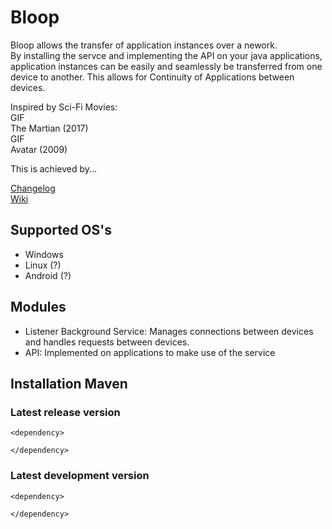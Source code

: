 # Bloop
Bloop allows the transfer of application instances over a nework. <br/>
By installing the servce and implementing the API on your java applications, 
application instances can be easily and seamlessly be transferred from one device to another.
This allows for Continuity of Applications between devices.

Inspired by Sci-Fi Movies:<br/>
GIF<br/>
The Martian (2017)<br/>
GIF<br/>
Avatar (2009)<br/>

This is achieved by... 

[Changelog](https://github.com/iangabrielsanchez/Bloop-API/wiki/Changelog)<br/>
[Wiki](https://github.com/iangabrielsanchez/Bloop-API/wiki)

## Supported OS's
- Windows
- Linux (?)
- Android (?)

## Modules
- Listener Background Service: Manages connections between devices and handles requests between devices.
- API: Implemented on applications to make use of the service


## Installation Maven
### Latest release version
```
<dependency>
     
</dependency>
```

### Latest development version
```
<dependency>
     
</dependency>
```

